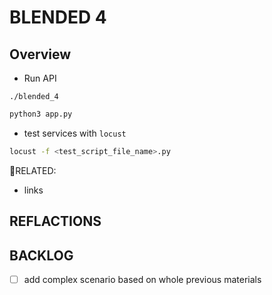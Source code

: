 # BLENDED 4

## Overview

- Run API 

`./blended_4`
```sh
python3 app.py
```

- test services with `locust`
```sh
locust -f <test_script_file_name>.py
```


🔗RELATED:
- links

## REFLACTIONS

## BACKLOG

- [ ] add complex scenario based on whole previous materials